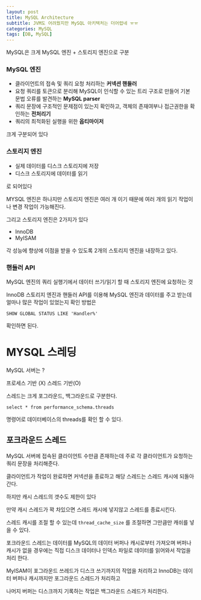 ```yaml
---
layout: post
title: MySQL Architecture
subtitle: JVM도 어려웠지만 MySQL 아키텍처는 더어렵네 ㅠㅠ
categories: MySQL
tags: [DB, MySQL]
---
```




MySQL은 크게 MySQL 엔진 + 스토리지 엔진으로 구분

### MySQL 엔진

- 클라이언트의 접속 및 쿼리 요청 처리하는 **커넥션 핸들러**
- 요청 쿼리를 토큰으로 분리해 MySQL이 인식할 수 있는 트리 구조로 만들어 기본 문법 오류를 발견하는 **MySQL parser**
- 쿼리 문장에 구조적인 문제점이 있는지 확인하고, 객체의 존재여부나 접근권한을 확인하는 **전처리기**
- 쿼리의 최적화된 실행을 위한 **옵티마이저**

크게 구분되어 있다

### 스토리지 엔진

- 실제 데이터를 디스크 스토리지에 저장
- 디스크 스토리지에 데이터를 읽기

로 되어있다

MYSQL 엔진은 하나지만 스토리지 엔진은 여러 개 이기 때문에 여러 개의 읽기 작업이나 변경 작업이 가능해진다.

그리고 스토리지 엔진은 2가지가 있다

- InnoDB
- MyISAM

각 성능에 향상에 이점을 받을 수 있도록 2개의 스토리지 엔진을 내장하고 있다.

### 핸들러 API

MySQL 엔진의 쿼리 실행기에서 데이터 쓰기/읽기 할 때 스토리지 엔진에 요청하는 것

InnoDB 스토리지 엔진과 핸들러 API를 이용해 MySQL 엔진과 데이터를 주고 받는데 얼마나 많은 작업이 있었는지 확인 방법은 

`SHOW GLOBAL STATUS LIKE 'Handler%'`

확인하면 된다.

# MYSQL 스레딩

MySQL 서버는 ?

프로세스 기반 (X) 스레드 기반(O) 

스레드는 크게 포그라운드, 백그라운드로 구분한다.

`select * from performance_schema.threads`

명령어로 데이터베이스의 threads를 확인 할 수 있다.

## 포크라운드 스레드

MySQL 서버에 접속된 클라이언트 수만큼 존재하는데 주로 각 클라이언트가 요청하는 쿼리 문장을 처리해준다.

클라이언트가 작업이 완료하면 커넥션을 종료하고 해당 스레드는 스레드 캐시에 되돌아간다.

하지만 캐시 스레드의 갯수도 제한이 있다 

만약 캐시 스레드가 꽉 차있으면 스레드 캐시에 넣지않고 스레드를 종료시킨다.

스레드 캐시를 조절 할 수 있는데 `thread_cache_size` 를 조절하면 그만큼만 캐쉬를 넣을 수 있다.

포크라운드 스레드는 데이터를 MySQL의 데이터 버퍼나 캐시로부터 가져오며 버퍼나 캐시가 없을 경우에는 직접 디스크 데이터나 인덱스 파일로 데이터를 읽어와서 작업을 처리 한다.

MyISAM이 포그라운드 쓰레드가 디스크 쓰기까지의 작업을 처리하고 InnoDB는 데이터 버퍼나 캐시까지만 포그라운드 스레드가 처리하고 

나머지 버퍼는 디스크까지 기록하는 작업은 백그라운드 스레드가 처리한다.
